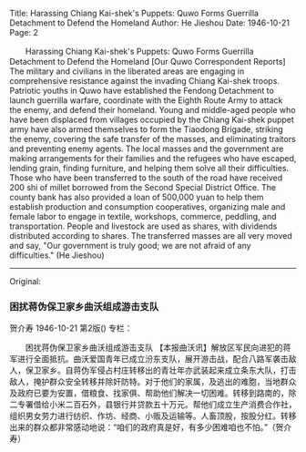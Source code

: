Title: Harassing Chiang Kai-shek's Puppets: Quwo Forms Guerrilla Detachment to Defend the Homeland
Author: He Jieshou
Date: 1946-10-21
Page: 2

　　Harassing Chiang Kai-shek's Puppets: Quwo Forms Guerrilla Detachment to Defend the Homeland
    [Our Quwo Correspondent Reports] The military and civilians in the liberated areas are engaging in comprehensive resistance against the invading Chiang Kai-shek troops. Patriotic youths in Quwo have established the Fendong Detachment to launch guerrilla warfare, coordinate with the Eighth Route Army to attack the enemy, and defend their homeland. Young and middle-aged people who have been displaced from villages occupied by the Chiang Kai-shek puppet army have also armed themselves to form the Tiaodong Brigade, striking the enemy, covering the safe transfer of the masses, and eliminating traitors and preventing enemy agents. The local masses and the government are making arrangements for their families and the refugees who have escaped, lending grain, finding furniture, and helping them solve all their difficulties. Those who have been transferred to the south of the road have received 200 shi of millet borrowed from the Second Special District Office. The county bank has also provided a loan of 500,000 yuan to help them establish production and consumption cooperatives, organizing male and female labor to engage in textile, workshops, commerce, peddling, and transportation. People and livestock are used as shares, with dividends distributed according to shares. The transferred masses are all very moved and say, "Our government is truly good; we are not afraid of any difficulties." (He Jieshou)



<hr /> 

Original: 


### 困扰蒋伪保卫家乡曲沃组成游击支队
贺介寿
1946-10-21
第2版()
专栏：

　　困扰蒋伪保卫家乡曲沃组成游击支队
    【本报曲沃讯】解放区军民向进犯的蒋军进行全面抵抗。曲沃爱国青年已成立汾东支队，展开游击战，配合八路军袭击敌人，保卫家乡。自蒋伪军侵占村庄转移出的青壮年亦武装起来成立条东大队，打击敌人，掩护群众安全转移并除奸防特。对于他们的家属，及逃出的难胞，当地群众及政府已要为安置，借粮食、找家俱、帮助他们解决一切困难。转移到路南的，除二专署借给小米二百石外，县银行并贷款五十万元。帮他们成立生产消费合作社，组织男女劳力进行纺织、作坊、经商、小贩及运输等。人畜顶股，按股分红。转移出来的群众都非常感动地说：“咱们的政府真是好，有多少困难咱也不怕。”（贺介寿）
